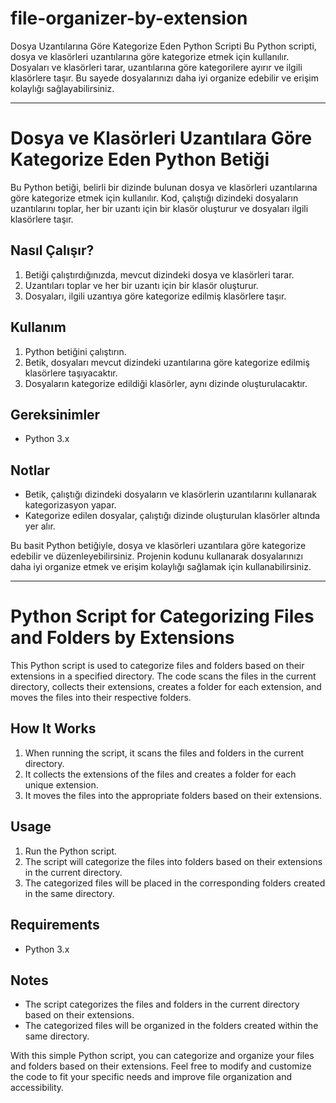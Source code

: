 # file-organizer-by-extension
Dosya Uzantılarına Göre Kategorize Eden Python Scripti  Bu Python scripti, dosya ve klasörleri uzantılarına göre kategorize etmek için kullanılır. Dosyaları ve klasörleri tarar, uzantılarına göre kategorilere ayırır ve ilgili klasörlere taşır. Bu sayede dosyalarınızı daha iyi organize edebilir ve erişim kolaylığı sağlayabilirsiniz.



----------------------------------------------------------------------------------------------------------------------------------------------------------



# Dosya ve Klasörleri Uzantılara Göre Kategorize Eden Python Betiği

Bu Python betiği, belirli bir dizinde bulunan dosya ve klasörleri uzantılarına göre kategorize etmek için kullanılır. Kod, çalıştığı dizindeki dosyaların uzantılarını toplar, her bir uzantı için bir klasör oluşturur ve dosyaları ilgili klasörlere taşır.

## Nasıl Çalışır?

1. Betiği çalıştırdığınızda, mevcut dizindeki dosya ve klasörleri tarar.
2. Uzantıları toplar ve her bir uzantı için bir klasör oluşturur.
3. Dosyaları, ilgili uzantıya göre kategorize edilmiş klasörlere taşır.

## Kullanım

1. Python betiğini çalıştırın.
2. Betik, dosyaları mevcut dizindeki uzantılarına göre kategorize edilmiş klasörlere taşıyacaktır.
3. Dosyaların kategorize edildiği klasörler, aynı dizinde oluşturulacaktır.

## Gereksinimler

- Python 3.x

## Notlar

- Betik, çalıştığı dizindeki dosyaların ve klasörlerin uzantılarını kullanarak kategorizasyon yapar.
- Kategorize edilen dosyalar, çalıştığı dizinde oluşturulan klasörler altında yer alır.

Bu basit Python betiğiyle, dosya ve klasörleri uzantılara göre kategorize edebilir ve düzenleyebilirsiniz. Projenin kodunu kullanarak dosyalarınızı daha iyi organize etmek ve erişim kolaylığı sağlamak için kullanabilirsiniz.


----------------------------------------------------------------------------------------------------------------------------------------------------------


# Python Script for Categorizing Files and Folders by Extensions

This Python script is used to categorize files and folders based on their extensions in a specified directory. The code scans the files in the current directory, collects their extensions, creates a folder for each extension, and moves the files into their respective folders.

## How It Works

1. When running the script, it scans the files and folders in the current directory.
2. It collects the extensions of the files and creates a folder for each unique extension.
3. It moves the files into the appropriate folders based on their extensions.

## Usage

1. Run the Python script.
2. The script will categorize the files into folders based on their extensions in the current directory.
3. The categorized files will be placed in the corresponding folders created in the same directory.

## Requirements

- Python 3.x

## Notes

- The script categorizes the files and folders in the current directory based on their extensions.
- The categorized files will be organized in the folders created within the same directory.

With this simple Python script, you can categorize and organize your files and folders based on their extensions. Feel free to modify and customize the code to fit your specific needs and improve file organization and accessibility.
